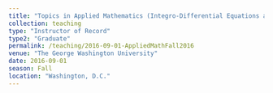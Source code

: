 ```yaml
---
title: "Topics in Applied Mathematics (Integro-Differential Equations and their Applications)"
collection: teaching
type: "Instructor of Record"
type2: "Graduate"
permalink: /teaching/2016-09-01-AppliedMathFall2016
venue: "The George Washington University"
date: 2016-09-01
season: Fall
location: "Washington, D.C."
---
```

